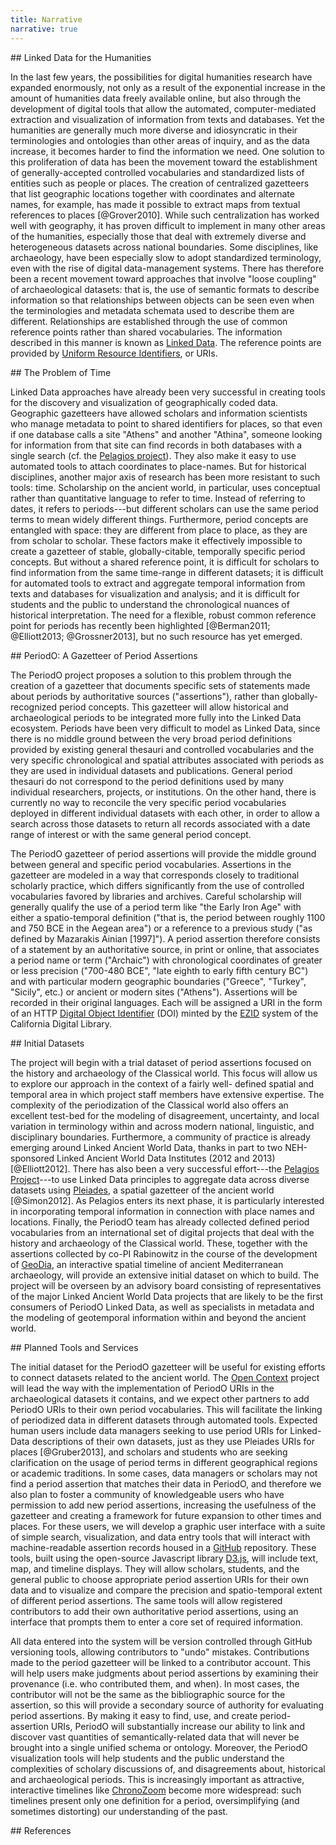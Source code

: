 ```yaml
---
title: Narrative
narrative: true
---
```


<!-- note: MUST leave blank lines after paragraphs -->

<section>
## Linked Data for the Humanities

In the last few years, the possibilities for digital humanities
research have expanded enormously, not only as a result of the
exponential increase in the amount of humanities data freely available
online, but also through the development of digital tools that allow
the automated, computer-mediated extraction and visualization of
information from texts and databases. Yet the humanities are generally
much more diverse and idiosyncratic in their terminologies and
ontologies than other areas of inquiry, and as the data increase, it
becomes harder to find the information we need. One solution to this
proliferation of data has been the movement toward the establishment
of generally-accepted controlled vocabularies and standardized lists
of entities such as people or places. The creation of centralized
gazetteers that list geographic locations together with coordinates
and alternate names, for example, has made it possible to extract maps
from textual references to places [@Grover2010]. While such
centralization has worked well with geography, it has proven difficult
to implement in many other areas of the humanities, especially those
that deal with extremely diverse and heterogeneous datasets across
national boundaries. Some disciplines, like archaeology, have been
especially slow to adopt standardized terminology, even with the rise
of digital data-management systems. There has therefore been a recent
movement toward approaches that involve "loose coupling" of
archaeological datasets: that is, the use of semantic formats to
describe information so that relationships between objects can be seen
even when the terminologies and metadata schemata used to describe
them are different. Relationships are established through the use of
common reference points rather than shared vocabularies. The
information described in this manner is known as [Linked
Data][ldata]. The reference points are provided by [Uniform Resource
Identifiers][uri], or URIs.

</section>

[uri]: http://en.wikipedia.org/wiki/Uniform_resource_identifier
[ldata]: http://www.w3.org/DesignIssues/LinkedData.html

<section>
## The Problem of Time

Linked Data approaches have already been very successful in creating
tools for the discovery and visualization of geographically coded
data. Geographic gazetteers have allowed scholars and information
scientists who manage metadata to point to shared identifiers for
places, so that even if one database calls a site "Athens" and another
"Athina", someone looking for information from that site can find
records in both databases with a single search (cf. the [Pelagios
project][pel]). They also make it easy to use automated tools to attach
coordinates to place-names. But for historical disciplines, another
major axis of research has been more resistant to such tools:
time. Scholarship on the ancient world, in particular, uses conceptual
rather than quantitative language to refer to time. Instead of
referring to dates, it refers to periods---but different scholars can
use the same period terms to mean widely different
things. Furthermore, period concepts are entangled with space: they
are different from place to place, as they are from scholar to
scholar. These factors make it effectively impossible to create a
gazetteer of stable, globally-citable, temporally specific period
concepts. But without a shared reference point, it is difficult for
scholars to find information from the same time-range in different
datasets; it is difficult for automated tools to extract and aggregate
temporal information from texts and databases for visualization and
analysis; and it is difficult for students and the public to
understand the chronological nuances of historical interpretation. The
need for a flexible, robust common reference point for periods has
recently been highlighted [@Berman2011; @Elliott2013; @Grossner2013],
but no such resource has yet emerged.

</section>

[pel]: http://pelagios-project.blogspot.com/p/about-pelagios.html

<section>
## PeriodO: A Gazetteer of Period Assertions

The PeriodO project proposes a solution to this problem through the
creation of a gazetteer that documents specific sets of statements
made about periods by authoritative sources ("assertions"), rather
than globally-recognized period concepts. This gazetteer will allow
historical and archaeological periods to be integrated more fully into
the Linked Data ecosystem. Periods have been very difficult to model
as Linked Data, since there is no middle ground between the very broad
period definitions provided by existing general thesauri and
controlled vocabularies and the very specific chronological and
spatial attributes associated with periods as they are used in
individual datasets and publications. General period thesauri do not
correspond to the period definitions used by many individual
researchers, projects, or institutions. On the other hand, there is
currently no way to reconcile the very specific period vocabularies
deployed in different individual datasets with each other, in order to
allow a search across those datasets to return all records associated
with a date range of interest or with the same general period concept.

The PeriodO gazetteer of period assertions will provide the middle
ground between general and specific period vocabularies. Assertions in
the gazetteer are modeled in a way that corresponds closely to
traditional scholarly practice, which differs significantly from the
use of controlled vocabularies favored by libraries and
archives. Careful scholarship will generally qualify the use of a
period term like "the Early Iron Age" with either a spatio-temporal
definition ("that is, the period between roughly 1100 and 750 BCE in
the Aegean area") or a reference to a previous study ("as defined by
Mazarakis Ainian [1997]"). A period assertion therefore consists of a
statement by an authoritative source, in print or online, that
associates a period name or term ("Archaic") with chronological
coordinates of greater or less precision ("700-480 BCE", "late eighth
to early fifth century BC") and with particular modern geographic
boundaries ("Greece", "Turkey", "Sicily", etc.) or ancient or modern
sites ("Athens")<!-- (see Appendix A, Fig. 1)-->. Assertions will be
recorded in their original languages. Each will be assigned a URI in
the form of an HTTP [Digital Object Identifier][doi] (DOI) minted by
the [EZID][ezid] system of the California Digital Library.

</section>

[doi]: http://en.wikipedia.org/wiki/Digital_object_identifier
[ezid]: http://ezid.cdlib.org/

<section>
## Initial Datasets

The project will begin with a trial dataset of period assertions
focused on the history and archaeology of the Classical world. This
focus will allow us to explore our approach in the context of a fairly
well- defined spatial and temporal area in which project staff members
have extensive expertise. The complexity of the periodization of the
Classical world also offers an excellent test-bed for the modeling of
disagreement, uncertainty, and local variation in terminology within
and across modern national, linguistic, and disciplinary
boundaries. Furthermore, a community of practice is already emerging
around Linked Ancient World Data, thanks in part to two NEH-sponsored
Linked Ancient World Data Institutes (2012 and 2013)
[@Elliott2012]. There has also been a very successful effort---the
[Pelagios Project][pel]---to use Linked Data principles to aggregate
data across diverse datasets using [Pleiades][ple], a spatial
gazetteer of the ancient world [@Simon2012]. As Pelagios enters its
next phase, it is particularly interested in incorporating temporal
information in connection with place names and locations. Finally, the
PeriodO team has already collected defined period vocabularies from an
international set of digital projects that deal with the history and
archaeology of the Classical world. These, together with the
assertions collected by co-PI Rabinowitz in the course of the
development of [GeoDia][gdia], an interactive spatial timeline of
ancient Mediterranean archaeology, will provide an extensive initial
dataset on which to build. The project will be overseen by an advisory
board consisting of representatives of the major Linked Ancient World
Data projects that are likely to be the first consumers of PeriodO
Linked Data, as well as specialists in metadata and the modeling of
geotemporal information within and beyond the ancient world.

</section>

[ple]: http://pleiades.stoa.org/
[gdia]: http://geodia.laits.utexas.edu/

<section>
## Planned Tools and Services

The initial dataset for the PeriodO gazetteer will be useful for
existing efforts to connect datasets related to the ancient world. The
[Open Context][octx] project will lead the way with the implementation
of PeriodO URIs in the archaeological datasets it contains, and we
expect other partners to add PeriodO URIs to their own period
vocabularies. This will facilitate the linking of periodized data in
different datasets through automated tools. Expected human users
include data managers seeking to use period URIs for Linked-Data
descriptions of their own datasets, just as they use Pleiades URIs for
places [@Gruber2013], and scholars and students who are seeking
clarification on the usage of period terms in different geographical
regions or academic traditions. In some cases, data managers or
scholars may not find a period assertion that matches their data in
PeriodO, and therefore we also plan to foster a community of
knowledgeable users who have permission to add new period assertions,
increasing the usefulness of the gazetteer and creating a framework
for future expansion to other times and places. For these users, we
will develop a graphic user interface with a suite of simple search,
visualization, and data entry tools that will interact with
machine-readable assertion records housed in a [GitHub][ghub]
repository<!--(see Appendix A, Fig. 2)-->. These tools, built using
the open-source Javascript library [D3.js][d3], will include text,
map, and timeline displays. They will allow scholars, students, and
the general public to choose appropriate period assertion URIs for
their own data and to visualize and compare the precision and
spatio-temporal extent of different period assertions<!-- (see
Appendix A, Fig. 3)-->. The same tools will allow registered
contributors to add their own authoritative period assertions, using
an interface that prompts them to enter a core set of required
information.

All data entered into the system will be version controlled through
GitHub versioning tools, allowing contributors to "undo"
mistakes. Contributions made to the period gazetteer will be linked to
a contributor account. This will help users make judgments about
period assertions by examining their provenance (i.e. who contributed
them, and when). In most cases, the contributor will not be the same
as the bibliographic source for the assertion, so this will provide a
secondary source of authority for evaluating period assertions. By
making it easy to find, use, and create period-assertion URIs, PeriodO
will substantially increase our ability to link and discover vast
quantities of semantically-related data that will never be brought
into a single unified schema or ontology. Moreover, the PeriodO
visualization tools will help students and the public understand the
complexities of scholary discussions of, and disagreements about,
historical and archaeological periods. This is increasingly important
as attractive, interactive timelines like [ChronoZoom][czoom] become
more widespread: such timelines present only one definition for a
period, oversimplifying (and sometimes distorting) our understanding
of the past.

</section>

[octx]: http://opencontext.org/
[ghub]: https://github.com/
[d3]: http://d3js.org/
[czoom]: http://www.chronozoom.com/

<section>
## References
</section>
